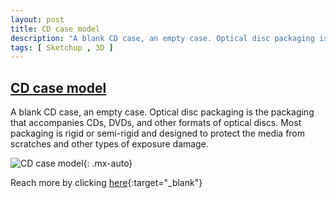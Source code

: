 ```yaml
---
layout: post
title: CD case model
description: "A blank CD case, an empty case. Optical disc packaging is the packaging that accompanies CDs, DVDs"
tags: [ Sketchup , 3D ]
---
```


## [CD case model](https://3dwarehouse.sketchup.com/model/3c8e9426-3d95-43eb-9bd9-4897b21b0242/A-CD-case-model)

A blank CD case, an empty case. Optical disc packaging is the packaging that accompanies CDs, DVDs, and other formats of optical discs. Most packaging is rigid or semi-rigid and designed to protect the media from scratches and other types of exposure damage.


![CD case model](https://3dwarehouse.sketchup.com/warehouse/v1.0/publiccontent/e278e8ab-acd6-4f23-bed9-e98c7299d389){: .mx-auto}

Reach more by clicking [here](https://3dwarehouse.sketchup.com/user/1633589261842029597325678/MATT-R?tab=models){:target="_blank"} 